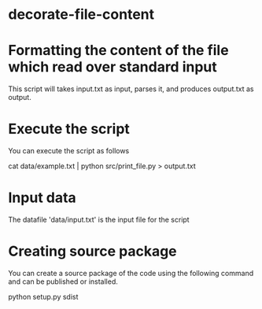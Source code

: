 # decorate-file-content

# Formatting the content of the file which read over standard input

This script will takes input.txt as input, parses it, and produces output.txt as output.

# Execute the script

You can execute the script as follows

cat data/example.txt | python src/print_file.py > output.txt

# Input data

The datafile 'data/input.txt' is the input file for the script

# Creating source package 

You can create a source package of the code using the following command and can be published or installed.

python setup.py sdist
